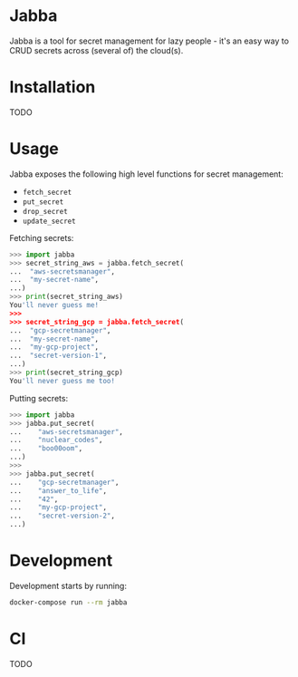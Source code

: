 # Jabba

Jabba is a tool for secret management for lazy people - it's an easy way to CRUD secrets across (several of) the cloud(s).

# Installation

TODO

# Usage

Jabba exposes the following high level functions for secret management:
  - `fetch_secret`
  - `put_secret`
  - `drop_secret`
  - `update_secret`

Fetching secrets:
```python
>>> import jabba
>>> secret_string_aws = jabba.fetch_secret(
...  "aws-secretsmanager",
...  "my-secret-name",
...)
>>> print(secret_string_aws)
You'll never guess me!
>>>
>>> secret_string_gcp = jabba.fetch_secret(
...  "gcp-secretmanager",
...  "my-secret-name",
...  "my-gcp-project",
...  "secret-version-1",
...)
>>> print(secret_string_gcp)
You'll never guess me too!
```

Putting secrets:
```python
>>> import jabba
>>> jabba.put_secret(
...    "aws-secretsmanager",
...    "nuclear_codes",
...    "boo00oom",
...)
>>>
>>> jabba.put_secret(
...    "gcp-secretmanager",
...    "answer_to_life",
...    "42",
...    "my-gcp-project",
...    "secret-version-2",
...)
```

# Development

Development starts by running:
```bash
docker-compose run --rm jabba
```

# CI

TODO
